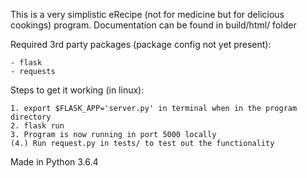 This is a very simplistic eRecipe (not for medicine but for delicious cookings) program. Documentation can be found in build/html/ folder

Required 3rd party packages (package config not yet present):

    - flask
    - requests

Steps to get it working (in linux):

    1. export $FLASK_APP='server.py' in terminal when in the program directory
    2. flask run
    3. Program is now running in port 5000 locally
    (4.) Run request.py in tests/ to test out the functionality


Made in Python 3.6.4